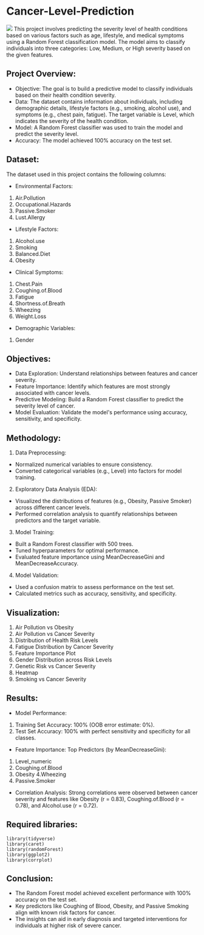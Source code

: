 # Cancer-Level-Prediction 
![](https://www.datascienceportfol.io/static/profile_pics/pr27_4E3F866692527DD342B6.jpg)
This project involves predicting the severity level of health conditions based on various factors such as age, lifestyle, and medical symptoms using a Random Forest classification model. The model aims to classify individuals into three categories: Low, Medium, or High severity based on the given features.

## Project Overview: 
- Objective: The goal is to build a predictive model to classify individuals based on their health condition severity.
- Data: The dataset contains information about individuals, including demographic details, lifestyle factors (e.g., smoking, alcohol use), and symptoms (e.g., chest pain, fatigue). The target variable is Level, which indicates the severity of the health condition.
- Model: A Random Forest classifier was used to train the model and predict the severity level.
- Accuracy: The model achieved 100% accuracy on the test set.

## Dataset:
The dataset used in this project contains the following columns:

- Environmental Factors:

1. Air.Pollution
2. Occupational.Hazards
3. Passive.Smoker
4. Lust.Allergy

- Lifestyle Factors:

1. Alcohol.use
2. Smoking
3. Balanced.Diet
4. Obesity

- Clinical Symptoms:

1. Chest.Pain
2. Coughing.of.Blood
3. Fatigue
4. Shortness.of.Breath
5. Wheezing
6. Weight.Loss

- Demographic Variables:

1. Gender

## Objectives:

- Data Exploration: Understand relationships between features and cancer severity.
- Feature Importance: Identify which features are most strongly associated with cancer levels.
- Predictive Modeling: Build a Random Forest classifier to predict the severity level of cancer.
- Model Evaluation: Validate the model's performance using accuracy, sensitivity, and specificity.

## Methodology:
1. Data Preprocessing:
- Normalized numerical variables to ensure consistency.
- Converted categorical variables (e.g., Level) into factors for model training.

2. Exploratory Data Analysis (EDA):
- Visualized the distributions of features (e.g., Obesity, Passive Smoker) across different cancer levels.
- Performed correlation analysis to quantify relationships between predictors and the target variable.

3. Model Training:
- Built a Random Forest classifier with 500 trees.
- Tuned hyperparameters for optimal performance.
- Evaluated feature importance using MeanDecreaseGini and MeanDecreaseAccuracy.

4. Model Validation:
- Used a confusion matrix to assess performance on the test set.
- Calculated metrics such as accuracy, sensitivity, and specificity.

## Visualization:
1. Air Pollution vs Obesity
2. Air Pollution vs Cancer Severity
3. Distribution of Health Risk Levels
4. Fatigue Distribution by Cancer Severity
5. Feature Importance Plot
6. Gender Distribution across Risk Levels
7. Genetic Risk vs Cancer Severity
8. Heatmap
9. Smoking vs Cancer Severity
## Results:

- Model Performance:

1. Training Set Accuracy: 100% (OOB error estimate: 0%).
2. Test Set Accuracy: 100% with perfect sensitivity and specificity for all classes.

- Feature Importance:
Top Predictors (by MeanDecreaseGini):
1. Level_numeric
2. Coughing.of.Blood
3. Obesity
4.Wheezing
5. Passive.Smoker

- Correlation Analysis: Strong correlations were observed between cancer severity and features like Obesity (r = 0.83), Coughing.of.Blood (r = 0.78), and Alcohol.use (r = 0.72).

## Required libraries:
```
library(tidyverse)
library(caret)
library(randomForest)
library(ggplot2)
library(corrplot)
```

## Conclusion:
- The Random Forest model achieved excellent performance with 100% accuracy on the test set.
- Key predictors like Coughing of Blood, Obesity, and Passive Smoking align with known risk factors for cancer.
- The insights can aid in early diagnosis and targeted interventions for individuals at higher risk of severe cancer.
